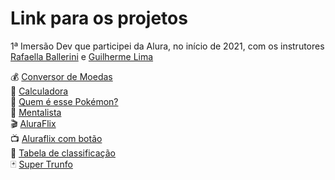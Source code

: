 # Link para os projetos
1ª Imersão Dev que participei da Alura, no início de 2021, com os instrutores <a href="https://github.com/rafaballerini">Rafaella Ballerini</a> e <a href="https://github.com/guilhermeonrails">Guilherme Lima</a> 

💰 <a href="https://codepen.io/geborba19/pen/eYgYzPR" target="_blank">Conversor de Moedas</a><br>
📇 <a href="https://codepen.io/geborba19/pen/abpzqVo">Calculadora </a><br>
👀 <a href="https://codepen.io/geborba19/pen/jOyEzwg">Quem é esse Pokémon?</a><br>
🔮 <a href="https://codepen.io/geborba19/pen/ExZjGpQ">Mentalista </a><br>
🎬 <a href="https://codepen.io/geborba19/pen/eYgpqMB">AluraFlix</a><br>
        📺 <a href="https://codepen.io/geborba19/pen/yLgazjY">Aluraflix com botão</a><br>
🥇 <a href="https://codepen.io/geborba19/pen/ZELXJPW">Tabela de classificação</a><br>
🃏 <a href="https://codepen.io/geborba19/pen/VwrpoJj">Super Trunfo</a><br>

